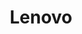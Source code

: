 ---
title: Lenovo
crosslinks:
- thinkpad
- SuggestALaptop
- Dell
- techsupport
- Windows10
- sysadmin
- laptops
- stylus
- Fedora
- hardwareswap
- pcmasterrace
---